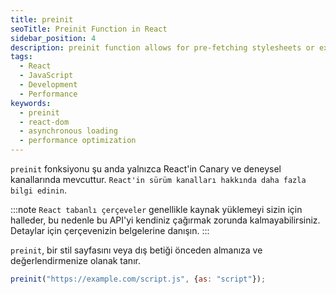 ```yaml
---
title: preinit
seoTitle: Preinit Function in React
sidebar_position: 4
description: preinit function allows for pre-fetching stylesheets or external scripts, improving load times. This guide details its parameters and usage examples.
tags: 
  - React
  - JavaScript
  - Development
  - Performance
keywords: 
  - preinit
  - react-dom
  - asynchronous loading
  - performance optimization
---
```

`preinit` fonksiyonu şu anda yalnızca React'in Canary ve deneysel kanallarında mevcuttur. `React'in sürüm kanalları hakkında daha fazla bilgi edinin`.



:::note
`React tabanlı çerçeveler` genellikle kaynak yüklemeyi sizin için halleder, bu nedenle bu API'yi kendiniz çağırmak zorunda kalmayabilirsiniz. Detaylar için çerçevenizin belgelerine danışın.
:::



`preinit`, bir stil sayfasını veya dış betiği önceden almanıza ve değerlendirmenize olanak tanır.

```js
preinit("https://example.com/script.js", {as: "script"});
```